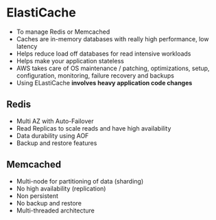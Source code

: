 # ElastiCache

* To manage Redis or Memcached
* Caches are in-memory databases with really high performance, low latency
* Helps reduce load off databases for read intensive workloads
* Helps make your application stateless
* AWS takes care of OS maintenance / patching, optimizations, setup, configuration, monitoring, failure recovery and backups
* Using ELastiCache **involves heavy application code changes**

## Redis

* Multi AZ with Auto-Failover
* Read Replicas to scale reads and have high availability
* Data durability using AOF
* Backup and restore features

## Memcached

* Multi-node for partitioning of data (sharding)
* No high availability (replication)
* Non persistent
* No backup and restore
* Multi-threaded architecture
